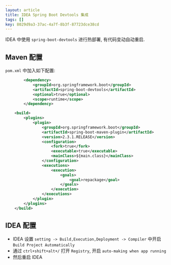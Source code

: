 ```yaml
---
layout: article
title: IDEA Spring Boot Devtools 集成
tags: []
key: 8029d9a3-37ac-4a7f-8b3f-87723dce38cd
---
```


IDEA 中使用 `spring-boot-devtools` 进行热部署, 有代码变动自动重启.

<!--more-->

## Maven 配置

`pom.xml` 中加入如下配置:

```xml
        <dependency>
            <groupId>org.springframework.boot</groupId>
            <artifactId>spring-boot-devtools</artifactId>
            <optional>true</optional>
            <scope>runtime</scope>
        </dependency>

    <build>
        <plugins>
            <plugin>
                <groupId>org.springframework.boot</groupId>
                <artifactId>spring-boot-maven-plugin</artifactId>
                <version>2.3.1.RELEASE</version>
                <configuration>
                    <fork>true</fork>
                    <executable>true</executable>
                    <mainClass>${main.class}</mainClass>
                </configuration>
                <executions>
                    <execution>
                        <goals>
                            <goal>repackage</goal>
                        </goals>
                    </execution>
                </executions>
            </plugin>
        </plugins>
    </build>

```

## IDEA 配置

* IDEA 设置 `setting -> Build,Execution,Deployment -> Compiler` 中开启 `Build Project Automatically`
* 通过 `ctrl+shift+alt+/` 打开 `Registry`, 开启 `auto-making when app running`
* 然后重启 IDEA
